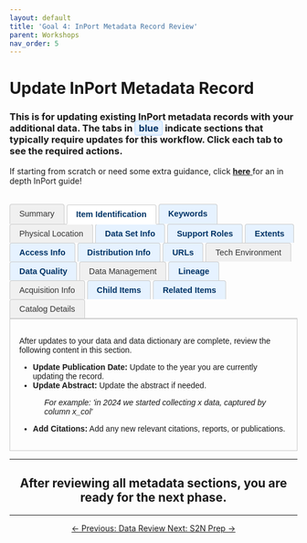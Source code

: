 ```yaml
---
layout: default
title: 'Goal 4: InPort Metadata Record Review'
parent: Workshops
nav_order: 5
---
```


# Update InPort Metadata Record
### This is for updating existing InPort metadata records with your additional data. The tabs in  <span style="color: #003366; font-weight: bold; background-color: #e6f2ff; border: 1px solid #b3d7ff; padding: 2px 6px; border-radius: 4px;">blue</span> indicate sections that typically require updates for this workflow. Click each tab to see the required actions.

If starting from scratch or need some extra guidance, click <a href="https://docs.google.com/document/d/1kijqSQbISTcOO9JQ_5_AtAZuVvLc-y0y0v-KlKeO1sY/edit?usp=sharing" target="_blank" rel="noopener noreferrer"> <strong>here</strong> </a> for an in depth InPort guide!

<style>
  .inport-tabs {
    display: flex;
    flex-wrap: wrap;
    border-bottom: 2px solid #ccc;
    margin-top: 2rem;
    font-family: sans-serif;
  }

  .inport-tab {
    padding: 0.5rem 1rem;
    margin-right: 0.25rem;
    background-color: #f0f0f0;
    border: 1px solid #ccc;
    border-bottom: none;
    border-radius: 4px 4px 0 0;
    font-weight: normal; /* Default font weight */
    font-size: 0.9rem;
    color: #333; /* Default color for non-required tabs */
    cursor: pointer;
  }
  
  /* Style for required tabs */
  .inport-tab.required {
    font-weight: bold;
    color: #003366; /* Dark blue for emphasis */
    background-color: #e6f2ff; /* Light blue background */
  }

  .inport-tab.active {
    background-color: #ffffff;
    border-bottom: 2px solid white;
    position: relative;
    top: 1px;
  }
  
  .tab-content {
    display: none;
    padding: 1rem;
    border: 1px solid #ccc;
    border-top: none;
    font-family: sans-serif;
  }

  .tab-content.active {
    display: block;
  }
</style>

<div class="inport-tabs">
  <div class="inport-tab" onclick="showTab('summary')">Summary</div>
  <div class="inport-tab required active" onclick="showTab('item-id')">Item Identification</div>
  <div class="inport-tab required" onclick="showTab('keywords')">Keywords</div>
  <div class="inport-tab" onclick="showTab('location')">Physical Location</div>
  <div class="inport-tab required" onclick="showTab('dataset-info')">Data Set Info</div>
  <div class="inport-tab required" onclick="showTab('support-roles')">Support Roles</div>
  <div class="inport-tab required" onclick="showTab('extents')">Extents</div>
  <div class="inport-tab required" onclick="showTab('access-info')">Access Info</div>
  <div class="inport-tab required" onclick="showTab('distribution-info')">Distribution Info</div>
  <div class="inport-tab required" onclick="showTab('urls')">URLs</div>
  <div class="inport-tab" onclick="showTab('tech-env')">Tech Environment</div>
  <div class="inport-tab required" onclick="showTab('data-quality')">Data Quality</div>
  <div class="inport-tab" onclick="showTab('data-management')">Data Management</div>
  <div class="inport-tab required" onclick="showTab('lineage')">Lineage</div>
  <div class="inport-tab" onclick="showTab('acquisition')">Acquisition Info</div>
  <div class="inport-tab required" onclick="showTab('child-items')">Child Items</div>
  <div class="inport-tab required" onclick="showTab('related-items')">Related Items</div>
  <div class="inport-tab" onclick="showTab('catalog-details')">Catalog Details</div>
</div>

<div id="summary" class="tab-content"><p>Summary will populate from other tabs. No information is needed.</p></div>

<div id="item-id" class="tab-content active">
  <p>After updates to your data and data dictionary are complete, review the following content in this section.</p>
  <ul>
    <li><strong>Update Publication Date:</strong> Update to the year you are currently updating the record.</li>
   <li>
  <strong>Update Abstract:</strong> Update the abstract if needed.
  <p style="margin-left: 20px; font-style: italic;">
    For example: 'in 2024 we started collecting x data, captured by column x_col'
  </p>
</li>
    <li><strong>Add Citations:</strong> Add any new relevant citations, reports, or publications.</li>
  </ul>
</div>

<div id="keywords" class="tab-content">
  <p>Review the keywords associated with this record.</p>
  <ul>
    <li>Check if any new keywords need to be added to better describe the dataset.</li>
  </ul>
</div>

<div id="location" class="tab-content"><p>No information typically needs to be entered or changed in this section for this workflow.</p></div>

<div id="dataset-info" class="tab-content">
  <p>Review the Maintenance and Update Frequency.</p>
  <ul>
    <li>You can update the <strong>Maintenance Note</strong> to things like 'Updated as new data is added'.</li>
  </ul>
</div>

<div id="support-roles" class="tab-content">
  <p>Update the points of contact and roles for this dataset.</p>
  <ul>
    <li>Are you a new archivist for this dataset? Add yourself.</li>
    <li>Has anyone associated with this record left the organization? Update if needed.</li>
  </ul>
</div>

<div id="extents" class="tab-content">
  <p>Define the geographic and temporal boundaries of the dataset.</p>
  <ul>
    <li><strong>Add Timeframe:</strong> Use the minimum and maximum dates directly from the dataset file to define the time range for the region.</li>
    <li><strong>Bonus Check:</strong> Verify that the maximum latitude and longitude from your dataset fall within the current bounding box defined in the InPort record.</li>
  </ul>
</div>

<div id="access-info" class="tab-content">
  <p>Review the data access and use constraints.</p>
  <ul>
    <li>Update the example citation located in the <strong>Data Use Constraints</strong> field.</li>
  </ul>
</div>

<div id="distribution-info" class="tab-content">
  <p>Update information on how the data is distributed.</p>
  <ul>
    <li>Add a placeholder for the new NCEI accession that will be associated with this new dataset.</li>
    <li>Use the dataset's filename for the placeholder name.</li>
    <li>Use the URL <a href="https://accession.nodc.noaa.gov/#" target="_blank" rel="noopener noreferrer">https://accession.nodc.noaa.gov/#</a> and add a brief description.</li>
  </ul>
</div>

<div id="urls" class="tab-content">
  <p>Check all supplemental URLs for accuracy.</p>
  <ul>
    <li>Is there anything that should be included here that isn't already?</li>
    <li>Are there any dead links that need to be removed or updated?</li>
    <li>Examples include links to GitHub repositories, technical memoranda, SOPs, etc.</li>
  </ul>
</div>

<div id="tech-env" class="tab-content"><p>No information typically needs to be entered or changed in this section for this workflow.</p></div>

<div id="data-quality" class="tab-content">
  <p>Provide information on the quality and accuracy of the data. Update this section if needed based on the new data being added.</p>
</div>

<div id="data-management" class="tab-content"><p>No information typically needs to be entered or changed in this section for this workflow.</p></div>

<div id="lineage" class="tab-content">
  <p>Describe the process steps and data sources used to create the dataset. This is similar to a Standard Operating Procedure (SOP).</p>
  <ul>
    <li>If there is a publicly available SOP for this process, you can summarize it in a sentence or two and provide a direct link instead of writing everything out.</li>
    <li>Add any new SOPs if they are relevant to the new data.</li>
  </ul>
</div>

<div id="acquisition" class="tab-content"><p>No information typically needs to be entered or changed in this section for this workflow.</p></div>

<div id="child-items" class="tab-content">
  <p>This section is the <strong>Data Dictionary</strong>, also referred to as the "InPort record entity." You reviewed and updated this in the previous step, so this section should be accurate.</p>
</div>

<div id="related-items" class="tab-content">
  <p>Link to other relevant records within InPort.</p>
  <ul>
    <li>Are there any related InPort records that are not yet listed?</li>
    <li>If so, add them as a <strong>Cross-Reference</strong>.</li>
  </ul>
</div>

<div id="catalog-details" class="tab-content"><p>No information typically needs to be entered or changed in this section for this workflow.</p></div>


<script>
  function showTab(tabId) {
    document.querySelectorAll('.tab-content').forEach(tab => {
      tab.classList.remove('active');
    });
    document.querySelectorAll('.inport-tab').forEach(tab => {
      tab.classList.remove('active');
    });
    document.getElementById(tabId).classList.add('active');
    event.target.classList.add('active');
  }
</script>

---

## <center>After reviewing all metadata sections, you are ready for the next phase.</center>

---

<center>
<a href="{{ '/docs/Data-Review.html' | relative_url }}" class="btn btn-secondary fs-6 mb-4 mb-md-0">
  ← Previous: Data Review
</a>
<a href="{{ '/docs/S2N-Prep.html' | relative_url }}" class="btn btn-custom fs-6 mb-4 mb-md-0">
  Next: S2N Prep →
</a></center>